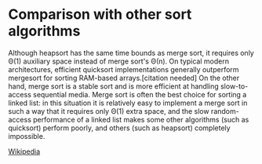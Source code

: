 # Comparison with other sort algorithms 

Although heapsort has the same time bounds as merge sort, it requires only Θ(1) auxiliary space instead of merge sort's Θ(n). On typical modern architectures, efficient quicksort implementations generally outperform mergesort for sorting RAM-based arrays.[citation needed] On the other hand, merge sort is a stable sort and is more efficient at handling slow-to-access sequential media. Merge sort is often the best choice for sorting a linked list: in this situation it is relatively easy to implement a merge sort in such a way that it requires only Θ(1) extra space, and the slow random-access performance of a linked list makes some other algorithms (such as quicksort) perform poorly, and others (such as heapsort) completely impossible.

[Wikipedia](https://en.wikipedia.org/wiki/Merge_sort)